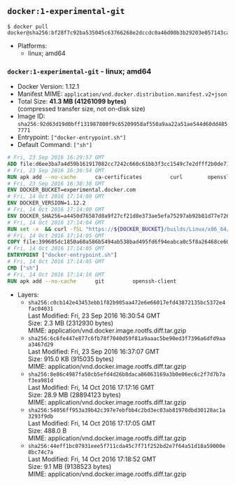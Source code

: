 ## `docker:1-experimental-git`

```console
$ docker pull docker@sha256:bf28f7c92ba535045c63766268e2dccdc0a46d00b3b29203e057143ca03a835e
```

-	Platforms:
	-	linux; amd64

### `docker:1-experimental-git` - linux; amd64

-	Docker Version: 1.12.1
-	Manifest MIME: `application/vnd.docker.distribution.manifest.v2+json`
-	Total Size: **41.3 MB (41261099 bytes)**  
	(compressed transfer size, not on-disk size)
-	Image ID: `sha256:92d63d19d0bff131987800f9c65209958af550a9aa22a51ae544d60dd4857771`
-	Entrypoint: `["docker-entrypoint.sh"]`
-	Default Command: `["sh"]`

```dockerfile
# Fri, 23 Sep 2016 16:29:57 GMT
ADD file:d6ee3ba7a4d59b161917082cc7242c660c61bb3f3cc1549c7e2dfff2b0de7104 in / 
# Fri, 23 Sep 2016 16:36:54 GMT
RUN apk add --no-cache 		ca-certificates 		curl 		openssl
# Fri, 23 Sep 2016 16:38:38 GMT
ENV DOCKER_BUCKET=experimental.docker.com
# Fri, 14 Oct 2016 17:14:00 GMT
ENV DOCKER_VERSION=1.12.2
# Fri, 14 Oct 2016 17:14:00 GMT
ENV DOCKER_SHA256=a4450d76587d8a9f27cf21d8e373ae5efa75297ab92b81d77e726f88a4b6a534
# Fri, 14 Oct 2016 17:14:04 GMT
RUN set -x 	&& curl -fSL "https://${DOCKER_BUCKET}/builds/Linux/x86_64/docker-${DOCKER_VERSION}.tgz" -o docker.tgz 	&& echo "${DOCKER_SHA256} *docker.tgz" | sha256sum -c - 	&& tar -xzvf docker.tgz 	&& mv docker/* /usr/local/bin/ 	&& rmdir docker 	&& rm docker.tgz 	&& docker -v
# Fri, 14 Oct 2016 17:14:05 GMT
COPY file:399605dc1850a60a586b5494ab538bad495fd6f94eabca0c5f8a26468ce6030f in /usr/local/bin/ 
# Fri, 14 Oct 2016 17:14:05 GMT
ENTRYPOINT ["docker-entrypoint.sh"]
# Fri, 14 Oct 2016 17:14:05 GMT
CMD ["sh"]
# Fri, 14 Oct 2016 17:14:16 GMT
RUN apk add --no-cache 		git 		openssh-client
```

-	Layers:
	-	`sha256:c0cb142e43453ebb1f82b905aa472e6e66017efd43872135bc5372e4fac04031`  
		Last Modified: Fri, 23 Sep 2016 16:30:54 GMT  
		Size: 2.3 MB (2312930 bytes)  
		MIME: application/vnd.docker.image.rootfs.diff.tar.gzip
	-	`sha256:6c6fe447e877c6fb78f7040d59f81a9aaac5be90ed3f7396a6dfd9aaa3467d29`  
		Last Modified: Fri, 23 Sep 2016 16:37:07 GMT  
		Size: 915.0 KB (915035 bytes)  
		MIME: application/vnd.docker.image.rootfs.diff.tar.gzip
	-	`sha256:8e86c4987fa50cb5efd4d26b8daca86063169a3b0e06ec6c2f7d7b7af3ea981d`  
		Last Modified: Fri, 14 Oct 2016 17:17:16 GMT  
		Size: 28.9 MB (28894123 bytes)  
		MIME: application/vnd.docker.image.rootfs.diff.tar.gzip
	-	`sha256:54056ff953a39b42c397e7ebfbb4c2bd3ec03ab81970dbd30128ac1a3293f9db`  
		Last Modified: Fri, 14 Oct 2016 17:17:05 GMT  
		Size: 488.0 B  
		MIME: application/vnd.docker.image.rootfs.diff.tar.gzip
	-	`sha256:44eff1bc07931eee5f711cda45c7f71f252bd2e7f64a51d18a59000e8bc74c7a`  
		Last Modified: Fri, 14 Oct 2016 17:18:52 GMT  
		Size: 9.1 MB (9138523 bytes)  
		MIME: application/vnd.docker.image.rootfs.diff.tar.gzip
